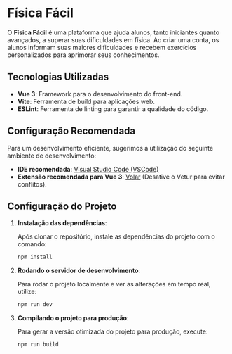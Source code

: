 # Física Fácil

O **Física Fácil** é uma plataforma que ajuda alunos, tanto iniciantes quanto avançados, a superar suas dificuldades em física. Ao criar uma conta, os alunos informam suas maiores dificuldades e recebem exercícios personalizados para aprimorar seus conhecimentos.

## Tecnologias Utilizadas

- **Vue 3**: Framework para o desenvolvimento do front-end.
- **Vite**: Ferramenta de build para aplicações web.
- **ESLint**: Ferramenta de linting para garantir a qualidade do código.

## Configuração Recomendada

Para um desenvolvimento eficiente, sugerimos a utilização do seguinte ambiente de desenvolvimento:

- **IDE recomendada**: [Visual Studio Code (VSCode)](https://code.visualstudio.com/)
- **Extensão recomendada para Vue 3**: [Volar](https://marketplace.visualstudio.com/items?itemName=Vue.volar) (Desative o Vetur para evitar conflitos).

## Configuração do Projeto

1. **Instalação das dependências**:

   Após clonar o repositório, instale as dependências do projeto com o comando:

   ```sh
   npm install

2. **Rodando o servidor de desenvolvimento**:

    Para rodar o projeto localmente e ver as alterações em tempo real, utilize:
  
   ```sh
   npm run dev

3. **Compilando o projeto para produção**:

    Para gerar a versão otimizada do projeto para produção, execute:

    ```sh
    npm run build
